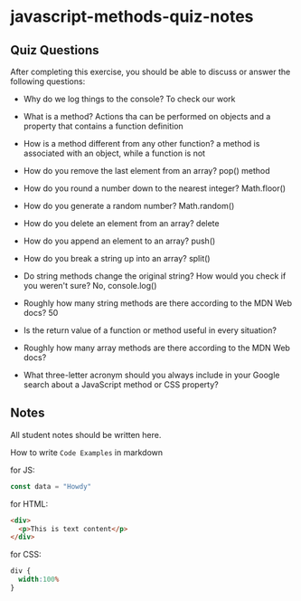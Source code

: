 # javascript-methods-quiz-notes

## Quiz Questions

After completing this exercise, you should be able to discuss or answer the following questions:

- Why do we log things to the console?
To check our work
- What is a method?
Actions tha can be performed on objects and a property that contains a function definition
- How is a method different from any other function?
a method is associated with an object, while a function is not
- How do you remove the last element from an array?
pop() method
- How do you round a number down to the nearest integer?
Math.floor()
- How do you generate a random number?
Math.random()
- How do you delete an element from an array?
delete
- How do you append an element to an array?
push()
- How do you break a string up into an array?
split()
- Do string methods change the original string? How would you check if you weren't sure?
No, console.log()
- Roughly how many string methods are there according to the MDN Web docs?
50
- Is the return value of a function or method useful in every situation?

- Roughly how many array methods are there according to the MDN Web docs?

- What three-letter acronym should you always include in your Google search about a JavaScript method or CSS property?

## Notes

All student notes should be written here.


How to write `Code Examples` in markdown

for JS:
```javascript
const data = "Howdy"
```

for HTML:
```html
<div>
  <p>This is text content</p>
</div>
```

for CSS:
```css
div {
  width:100%
}
```
